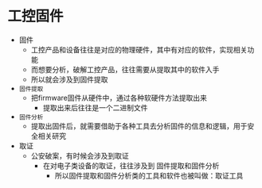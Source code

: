 # 工控固件

* 固件
  * 工控产品和设备往往是对应的物理硬件，其中有对应的软件，实现相关功能
  * 而想要分析，破解工控产品，往往需要从提取其中的软件入手
  * 所以就会涉及到固件提取
* `固件提取`
  * 把firmware固件从硬件中，通过各种软硬件方法提取出来
    * 提取出来后往往是一个二进制文件
* `固件分析`
  * 提取出固件后，就需要借助于各种工具去分析固件的信息和逻辑，用于安全相关研究
* 取证
  * 公安破案，有时候会涉及到取证
    * 在对电子类设备的取证，往往涉及到 固件提取和固件分析
      * 所以固件提取和固件分析类的工具和软件也被叫做：取证工具

